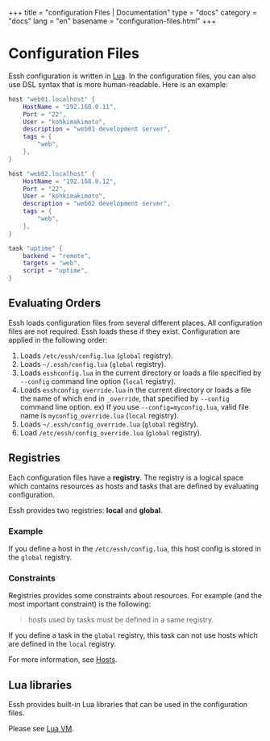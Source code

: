 +++
title = "configuration Files | Documentation"
type = "docs"
category = "docs"
lang = "en"
basename = "configuration-files.html"
+++

#  Configuration Files

Essh configuration is written in [Lua](https://www.lua.org/). In the configuration files, you can also use DSL syntax that is more human-readable. Here is an example:

~~~lua
host "web01.localhost" {
    HostName = "192.168.0.11",
    Port = "22",
    User = "kohkimakimoto",
    description = "web01 development server",
    tags = {
        "web",
    },
}

host "web02.localhost" {
    HostName = "192.168.0.12",
    Port = "22",
    User = "kohkimakimoto",
    description = "web02 development server",
    tags = {
        "web",
    },
}

task "uptime" {
    backend = "remote",
    targets = "web",
    script = "uptime",
}
~~~

## Evaluating Orders

Essh loads configuration files from several different places. All configuration files are not required. Essh loads these if they exist. Configuration are applied in the following order:

1. Loads `/etc/essh/config.lua` (`global` registry).
1. Loads `~/.essh/config.lua` (`global` registry).
1. Loads `esshconfig.lua` in the current directory or loads a file specified by `--config` command line option (`local` registry).
1. Loads `esshconfig_override.lua` in the current directory or loads a file the name of which end in `_override`, that specified by `--config` command line option. ex) If you use `--config=myconfig.lua`, valid file name is `myconfig_override.lua` (`local` registry).
1. Loads `~/.essh/config_override.lua` (`global` registry).
1. Load `/etc/essh/config_override.lua` (`global` registry).

## Registries

Each configuration files have a **registry**. The registry is a logical space which contains resources as hosts and tasks that are defined by evaluating configuration.

Essh provides two registries: **local** and **global**.

### Example

If you define a host in the `/etc/essh/config.lua`, this host config is stored in the `global` registry.

### Constraints

Registries provides some constraints about resources. For example (and the most important constraint) is the following:

> hosts used by tasks must be defined in a same registry.

If you define a task in the `global` registry, this task can not use hosts which are defined in the `local` registry.

For more information, see [Hosts](hosts.md).

## Lua libraries

Essh provides built-in Lua libraries that can be used in the configuration files.

Please see [Lua VM](lua-vm.md).
